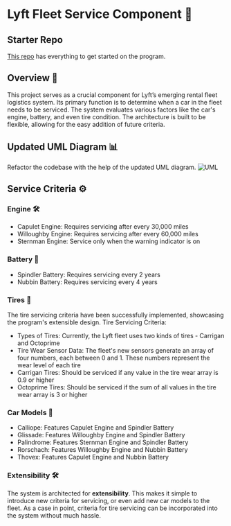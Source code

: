 # Lyft Fleet Service Component 🚗

## Starter Repo
[This repo](https://github.com/vagabond-systems/forage-lyft-starter-repo) has everything to get started on the program.

## Overview 🌟
This project serves as a crucial component for Lyft’s emerging rental fleet logistics system. Its primary function is to determine when a car in the fleet needs to be serviced. The system evaluates various factors like the car's engine, battery, and even tire condition. The architecture is built to be flexible, allowing for the easy addition of future criteria.

## Updated UML Diagram 📊
Refactor the codebase with the help of the updated UML diagram.
![UML](https://github.com/z-q-ying/forage-lyft-back-end-engineering/assets/116849653/3e09c0ef-8370-4781-959b-019a6844983f)

## Service Criteria ⚙️
### Engine 🛠
<ul>
  <li>Capulet Engine: Requires servicing after every 30,000 miles</li>
  <li>Willoughby Engine: Requires servicing after every 60,000 miles</li>
  <li>Sternman Engine: Service only when the warning indicator is on</li>
</ul>

### Battery 🔋
<ul>
  <li>Spindler Battery: Requires servicing every 2 years</li>
  <li>Nubbin Battery: Requires servicing every 4 years</li>
</ul>

### Tires 🎡
The tire servicing criteria have been successfully implemented, showcasing the program's extensible design. Tire Servicing Criteria:
<ul>
  <li>Types of Tires: Currently, the Lyft fleet uses two kinds of tires - Carrigan and Octoprime</li>
  <li>Tire Wear Sensor Data: The fleet's new sensors generate an array of four numbers, each between 0 and 1. These numbers represent the wear level of each tire</li>
  <li>Carrigan Tires: Should be serviced if any value in the tire wear array is 0.9 or higher</li>
  <li>Octoprime Tires: Should be serviced if the sum of all values in the tire wear array is 3 or higher</li>
</ul>

### Car Models 🚗
<ul>
  <li>Calliope: Features Capulet Engine and Spindler Battery</li>
  <li>Glissade: Features Willoughby Engine and Spindler Battery</li>
  <li>Palindrome: Features Sternman Engine and Spindler Battery</li>
  <li>Rorschach: Features Willoughby Engine and Nubbin Battery</li>
  <li>Thovex: Features Capulet Engine and Nubbin Battery</li>
</ul>

### Extensibility 🛠️
The system is architected for **extensibility**. This makes it simple to introduce new criteria for servicing, or even add new car models to the fleet. As a case in point, criteria for tire servicing can be incorporated into the system without much hassle.

